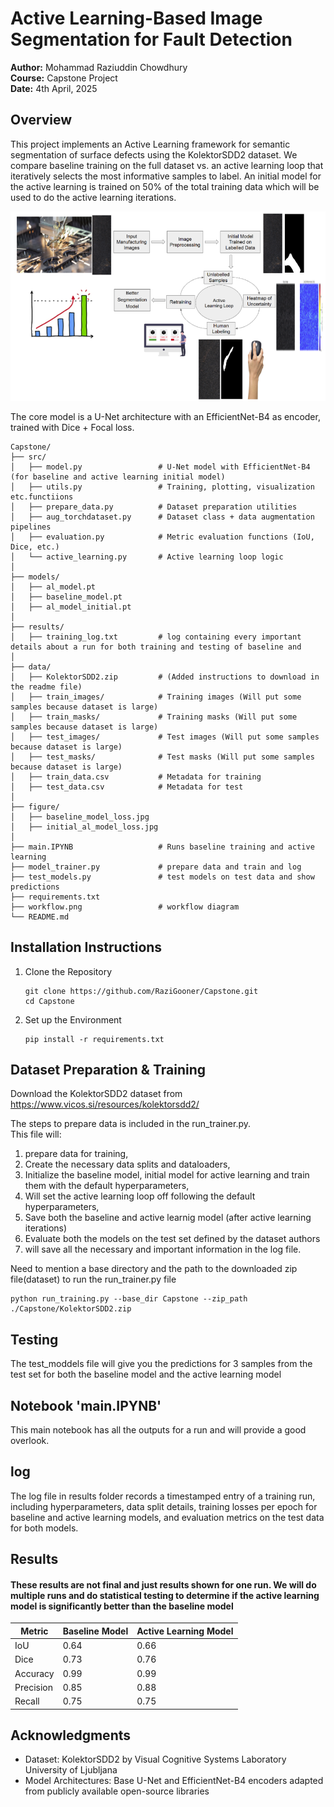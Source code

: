 # Active Learning-Based Image Segmentation for Fault Detection

**Author:** Mohammad Raziuddin Chowdhury  
**Course:** Capstone Project  
**Date:** 4th April, 2025  

## Overview

This project implements an Active Learning framework for semantic segmentation of surface defects using the KolektorSDD2 dataset. We compare baseline training on the full dataset vs. an active learning loop that iteratively selects the most informative samples to label. An initial model for the active learning is trained on 50% of the total training data which will be used to do the active learning iterations.

![Workflow Diagram](workflow.png)

The core model is a U-Net architecture with an EfficientNet-B4 as encoder, trained with Dice + Focal loss.

```
Capstone/
├── src/
│   ├── model.py                 # U-Net model with EfficientNet-B4 (for baseline and active learning initial model)
│   ├── utils.py                 # Training, plotting, visualization etc.functiions 
│   ├── prepare_data.py          # Dataset preparation utilities
│   ├── aug_torchdataset.py      # Dataset class + data augmentation pipelines
│   ├── evaluation.py            # Metric evaluation functions (IoU, Dice, etc.)
│   └── active_learning.py       # Active learning loop logic
│
├── models/
│   ├── al_model.pt
│   ├── baseline_model.pt
│   ├── al_model_initial.pt
│
├── results/
│   ├── training_log.txt         # log containing every important details about a run for both training and testing of baseline and 
│
├── data/
│   ├── KolektorSDD2.zip         # (Added instructions to download in the readme file)
│   ├── train_images/            # Training images (Will put some samples because dataset is large)
│   ├── train_masks/             # Training masks (Will put some samples because dataset is large)
│   ├── test_images/             # Test images (Will put some samples because dataset is large)
│   ├── test_masks/              # Test masks (Will put some samples because dataset is large)
│   ├── train_data.csv           # Metadata for training 
│   ├── test_data.csv            # Metadata for test
│
├── figure/
│   ├── baseline_model_loss.jpg
│   ├── initial_al_model_loss.jpg
│
├── main.IPYNB                   # Runs baseline training and active learning
├── model_trainer.py             # prepare data and train and log
├── test_models.py               # test models on test data and show predictions
├── requirements.txt
├── workflow.png                 # workflow diagram
└── README.md

```



## Installation Instructions
1. Clone the Repository
   ```
   git clone https://github.com/RaziGooner/Capstone.git
   cd Capstone
   ```
2. Set up the Environment
   ```
   pip install -r requirements.txt
   ```


## Dataset Preparation & Training
Download the KolektorSDD2 dataset from https://www.vicos.si/resources/kolektorsdd2/  

The steps to prepare data is included in the run_trainer.py.  
This file will:  
1. prepare data for training,
2. Create the necessary data splits and dataloaders,
3. Initialize the baseline model, initial model for active learning and train them with the default hyperparameters,
4. Will set the active learning loop off following the default hyperparameters,
5. Save both the baseline and active learnig model (after active learning iterations)
6. Evaluate both the models on the test set defined by the dataset authors
7. will save all the necessary and important information in the log file.


Need to mention a base directory and the path to the downloaded zip file(dataset) to run the run_trainer.py file

```
python run_training.py --base_dir Capstone --zip_path ./Capstone/KolektorSDD2.zip
```


## Testing

The test_moddels file will give you the predictions for 3 samples from the test set for both the baseline model and the active learning model


## Notebook 'main.IPYNB'
This main notebook has all the outputs for a run and will provide a good overlook.

## log
The log file in results folder records a timestamped entry of a training run, including hyperparameters, data split details, training losses per epoch for baseline and active learning models, and evaluation metrics on the test data for both models.

## Results

#### These results are not final and just results shown for one run. We will do multiple runs and do statistical testing to determine if the active learning model is significantly better than the baseline model


| Metric    | Baseline Model | Active Learning Model |
|-----------|----------------|------------------------|
| IoU       | 0.64           | 0.66                   |
| Dice      | 0.73           | 0.76                   |
| Accuracy  | 0.99           | 0.99                   |
| Precision | 0.85           | 0.88                   |
| Recall    | 0.75           | 0.75                   |


## Acknowledgments
- Dataset: KolektorSDD2 by Visual Cognitive Systems Laboratory University of Ljubljana  
- Model Architectures: Base U-Net and EfficientNet-B4 encoders adapted from publicly available open-source libraries


